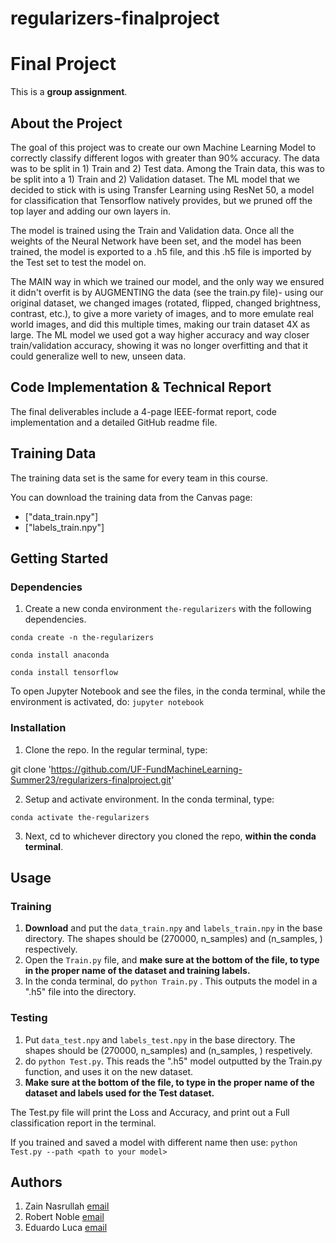 # regularizers-finalproject



# Final Project

This is a **group assignment**.

## About the Project

The goal of this project was to create our own Machine Learning Model to correctly classify different logos with greater than 90% accuracy. The data was to be split in 1) Train and 2) Test data. Among the Train data, this was to be split into a 1) Train and 2) Validation dataset. The ML model that we decided to stick with is using Transfer Learning using ResNet 50, a model for classification that Tensorflow natively provides, but we pruned off the top layer and adding our own layers in.

The model is trained using the Train and Validation data. Once all the weights of the Neural Network have been set, and the model has been trained, the model is exported to a .h5 file, and this .h5 file is imported by the Test set to test the model on.

The MAIN way in which we trained our model, and the only way we ensured it didn't overfit is by AUGMENTING the data (see the train.py file)- using our original dataset, we changed images (rotated, flipped, changed brightness, contrast, etc.), to give a more variety of images, and to more emulate real world images, and did this multiple times, making our train dataset 4X as large. The ML model we used got a way higher accuracy and way closer train/validation accuracy, showing it was no longer overfitting and that it could generalize well to new, unseen data.

## Code Implementation & Technical Report

The final deliverables include a 4-page IEEE-format report, code implementation and a detailed GitHub readme file.

## Training Data

The training data set is the same for every team in this course.

You can download the training data from the Canvas page:

* ["data_train.npy"]
* ["labels_train.npy"]


## Getting Started

### Dependencies

1. Create a new conda environment `the-regularizers` with the following dependencies.

`conda create -n the-regularizers`

`conda install anaconda`

`conda install tensorflow`

To open Jupyter Notebook and see the files, in the conda terminal, while the environment is activated, do:
`jupyter notebook`

### Installation

1. Clone the repo. In the regular terminal, type:

git clone 'https://github.com/UF-FundMachineLearning-Summer23/regularizers-finalproject.git'

2. Setup and activate environment. In the conda terminal, type:

`conda activate the-regularizers`

3. Next, cd to whichever directory you cloned the repo, **within the conda terminal**.

## Usage

### Training
1. **Download** and put the `data_train.npy` and `labels_train.npy` in the base directory. The shapes should be (270000, n_samples) and (n_samples, ) respectively. 
2. Open the `Train.py` file, and **make sure at the bottom of the file, to type in the proper name of the dataset and training labels.**
3. In the conda terminal, do `python Train.py` . This outputs the model in a ".h5" file into the directory.


### Testing
1. Put `data_test.npy` and `labels_test.npy` in the base directory. The shapes should be (270000, n_samples) and (n_samples, ) respetively. 
2. do `python Test.py`. This reads the ".h5" model outputted by the Train.py function, and uses it on the new dataset.
3. **Make sure at the bottom of the file, to type in the proper name of the dataset and labels used for the Test dataset.**

The Test.py file will print the Loss and Accuracy, and print out a Full classification report in the terminal.

If you trained and saved a model with different name then use: `python Test.py --path <path to your model>`


## Authors
1. Zain Nasrullah [email](z.nasrullah@ufl.edu)
2. Robert Noble [email](nobler@ufl.edu)
3. Eduardo Luca [email](eduard.luca@ufl.edu)